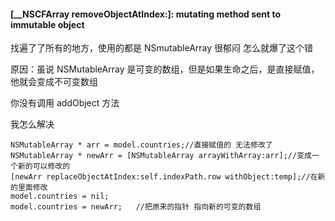 #### [__NSCFArray removeObjectAtIndex:]: mutating method sent to immutable object

找遍了了所有的地方，使用的都是 NSmutableArray 很郁闷 怎么就爆了这个错 

原因：虽说 NSMutableArray 是可变的数组，但是如果生命之后，是直接赋值，他就会变成不可变数组

你没有调用 addObject 方法  

我怎么解决

```
NSMutableArray * arr = model.countries;//直接赋值的 无法修改了
NSMutableArray * newArr = [NSMutableArray arrayWithArray:arr];//变成一个新的可以修改的
[newArr replaceObjectAtIndex:self.indexPath.row withObject:temp];//在新的里面修改
model.countries = nil;	
model.countries = newArr;	//把原来的指针 指向新的可变的数组

```